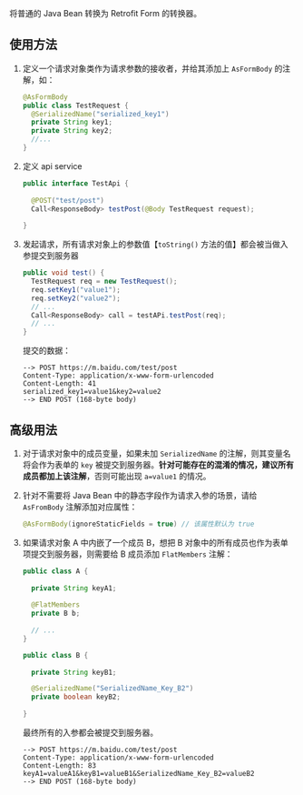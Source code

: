 将普通的 Java Bean 转换为 Retrofit Form 的转换器。

## 使用方法

1. 定义一个请求对象类作为请求参数的接收者，并给其添加上 `AsFormBody` 的注解，如：

   ```java
   @AsFormBody
   public class TestRequest {
     @SerializedName("serialized_key1")
     private String key1;
     private String key2;
     //...
   }
   ```

2. 定义 api service

   ```java
   public interface TestApi {
     
     @POST("test/post")
     Call<ResponseBody> testPost(@Body TestRequest request);
     
   }
   ```

3. 发起请求，所有请求对象上的参数值【`toString()` 方法的值】都会被当做入参提交到服务器

   ```java
   public void test() {
     TestRequest req = new TestRequest();
     req.setKey1("value1");
     req.setKey2("value2");
     // ...
     Call<ResponseBody> call = testAPi.testPost(req);
     // ...
   }
   ```

   提交的数据：

   ```shell
   --> POST https://m.baidu.com/test/post
   Content-Type: application/x-www-form-urlencoded
   Content-Length: 41
   serialized_key1=value1&key2=value2
   --> END POST (168-byte body)
   ```
   
   

## 高级用法

1. 对于请求对象中的成员变量，如果未加 `SerializedName` 的注解，则其变量名将会作为表单的 `key` 被提交到服务器。**针对可能存在的混淆的情况，建议所有成员都加上该注解**，否则可能出现 `a=value1`  的情况。

2. 针对不需要将 Java Bean 中的静态字段作为请求入参的场景，请给 `AsFromBody` 注解添加对应属性：

   ```java
   @AsFormBody(ignoreStaticFields = true) // 该属性默认为 true
   ```

3. 如果请求对象 A 中内嵌了一个成员 B，想把 B 对象中的所有成员也作为表单项提交到服务器，则需要给 B 成员添加 `FlatMembers` 注解：

   ```java
   public class A {
     
     private String keyA1;
     
     @FlatMembers
     private B b;
     
     // ...
   }
   
   public class B {
     
     private String keyB1;
   
     @SerializedName("SerializedName_Key_B2")
     private boolean keyB2;
     
   }
   ```

   最终所有的入参都会被提交到服务器。
   
   ```shell
   --> POST https://m.baidu.com/test/post
   Content-Type: application/x-www-form-urlencoded
   Content-Length: 83
   keyA1=valueA1&keyB1=valueB1&SerializedName_Key_B2=valueB2
   --> END POST (168-byte body)
   ```
   
   